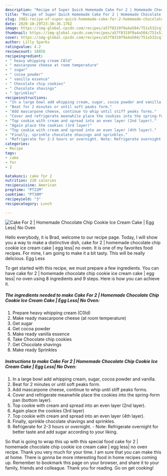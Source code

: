 ```yaml
---
description: "Recipe of Super Quick Homemade Cake For 2 | Homemade Chocolate Chip Cookie Ice Cream Cake | Egg Less| No Oven"
title: "Recipe of Super Quick Homemade Cake For 2 | Homemade Chocolate Chip Cookie Ice Cream Cake | Egg Less| No Oven"
slug: 1982-recipe-of-super-quick-homemade-cake-for-2-homemade-chocolate-chip-cookie-ice-cream-cake-egg-less-no-oven
date: 2020-10-29T23:30:36.176Z
image: https://img-global.cpcdn.com/recipes/a57f8319f9a4a504/751x532cq70/cake-for-2-homemade-chocolate-chip-cookie-ice-cream-cake-egg-less-no-oven-recipe-main-photo.jpg
thumbnail: https://img-global.cpcdn.com/recipes/a57f8319f9a4a504/751x532cq70/cake-for-2-homemade-chocolate-chip-cookie-ice-cream-cake-egg-less-no-oven-recipe-main-photo.jpg
cover: https://img-global.cpcdn.com/recipes/a57f8319f9a4a504/751x532cq70/cake-for-2-homemade-chocolate-chip-cookie-ice-cream-cake-egg-less-no-oven-recipe-main-photo.jpg
author: Lilly Sparks
ratingvalue: 4.2
reviewcount: 10856
recipeingredient:
- " heavy whipping cream C0ld"
- " mascarpone cheese at room temperature"
- " sugar"
- " cocoa powder"
- " vanilla essence"
- " Chocolate chip cookies"
- " Chocolate shavings"
- " Sprinkles"
recipeinstructions:
- "In a large bowl add whipping cream, sugar, cocoa powder and vanilla."
- "Beat for 2 minutes or until soft peaks form."
- "Add mascarpone cheese, continue to whip until stiff peaks forms."
- "Cover and refrigerate meanwhile place the cookies into the spring-form pan (bottom layer)."
- "Top cookie with cream and spread into an even layer (2nd layer)."
- "Again place the cookies (3rd layer)"
- "Top cookie with cream and spread into an even layer (4th layer)."
- "Finally, sprinkle chocolate shavings and sprinkles."
- "Refrigerate for 2-3 hours or overnight. Note: Refrigerate overnight for better taste and add sugar according to your liking."
categories:
- Recipe
tags:
- cake
- for
- 2

katakunci: cake for 2 
nutrition: 228 calories
recipecuisine: American
preptime: "PT22M"
cooktime: "PT30M"
recipeyield: "3"
recipecategory: Lunch

---
```



![Cake For 2 | Homemade Chocolate Chip Cookie Ice Cream Cake | Egg Less| No Oven](https://img-global.cpcdn.com/recipes/a57f8319f9a4a504/751x532cq70/cake-for-2-homemade-chocolate-chip-cookie-ice-cream-cake-egg-less-no-oven-recipe-main-photo.jpg)

Hello everybody, it is Brad, welcome to our recipe page. Today, I will show you a way to make a distinctive dish, cake for 2 | homemade chocolate chip cookie ice cream cake | egg less| no oven. It is one of my favorites food recipes. For mine, I am going to make it a bit tasty. This will be really delicious.
 Egg Less

To get started with this recipe, we must prepare a few ingredients. You can have cake for 2 | homemade chocolate chip cookie ice cream cake | egg less| no oven using 8 ingredients and 9 steps. Here is how you can achieve it.

<!--inarticleads1-->

##### The ingredients needed to make Cake For 2 | Homemade Chocolate Chip Cookie Ice Cream Cake | Egg Less| No Oven:

1. Prepare  heavy whipping cream (C0ld)
1. Make ready  mascarpone cheese (at room temperature)
1. Get  sugar
1. Get  cocoa powder
1. Make ready  vanilla essence
1. Take  Chocolate chip cookies
1. Get  Chocolate shavings
1. Make ready  Sprinkles




<!--inarticleads2-->

##### Instructions to make Cake For 2 | Homemade Chocolate Chip Cookie Ice Cream Cake | Egg Less| No Oven:

1. In a large bowl add whipping cream, sugar, cocoa powder and vanilla.
1. Beat for 2 minutes or until soft peaks form.
1. Add mascarpone cheese, continue to whip until stiff peaks forms.
1. Cover and refrigerate meanwhile place the cookies into the spring-form pan (bottom layer).
1. Top cookie with cream and spread into an even layer (2nd layer).
1. Again place the cookies (3rd layer)
1. Top cookie with cream and spread into an even layer (4th layer).
1. Finally, sprinkle chocolate shavings and sprinkles.
1. Refrigerate for 2-3 hours or overnight. - Note: Refrigerate overnight for better taste and add sugar according to your liking.




So that is going to wrap this up with this special food cake for 2 | homemade chocolate chip cookie ice cream cake | egg less| no oven recipe. Thank you very much for your time. I am sure that you can make this at home. There is gonna be more interesting food in home recipes coming up. Remember to bookmark this page on your browser, and share it to your family, friends and colleague. Thank you for reading. Go on get cooking!

